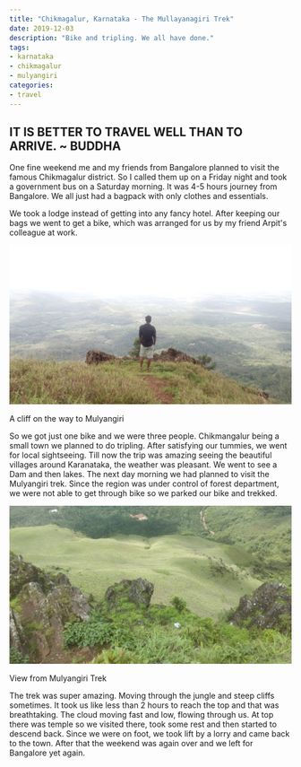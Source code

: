 ```yaml
---
title: "Chikmagalur, Karnataka - The Mullayanagiri Trek"
date: 2019-12-03
description: "Bike and tripling. We all have done."
tags: 
- karnataka
- chikmagalur
- mulyangiri
categories:
- travel
---
```


IT IS BETTER TO TRAVEL WELL THAN TO ARRIVE. ~ BUDDHA
----------------------------------------------------

One fine weekend me and my friends from Bangalore planned to visit the famous Chikmagalur district. So I called them up on a Friday night and took a government bus on a Saturday morning. It was 4-5 hours journey from Bangalore. We all just had a bagpack with only clothes and essentials.

We took a lodge instead of getting into any fancy hotel. After keeping our bags we went to get a bike, which was arranged for us by my friend Arpit's colleague at work.  
  

![Chikmangalur](assets/images/travel/chikmaglur.jpeg)

A cliff on the way to Mulyangiri

So we got just one bike and we were three people. Chikmangalur being a small town we planned to do tripling. After satisfying our tummies, we went for local sightseeing. Till now the trip was amazing seeing the beautiful villages around Karanataka, the weather was pleasant. We went to see a Dam and then lakes. The next day morning we had planned to visit the Mulyangiri trek. Since the region was under control of forest department, we were not able to get through bike so we parked our bike and trekked.  
  

![Chikmangalur](assets/images/travel/chikmangalur.jpeg)

View from Mulyangiri Trek

  
  
The trek was super amazing. Moving through the jungle and steep cliffs sometimes. It took us like less than 2 hours to reach the top and that was breathtaking. The cloud moving fast and low, flowing through us. At top there was temple so we visited there, took some rest and then started to descend back. Since we were on foot, we took lift by a lorry and came back to the town. After that the weekend was again over and we left for Bangalore yet again.